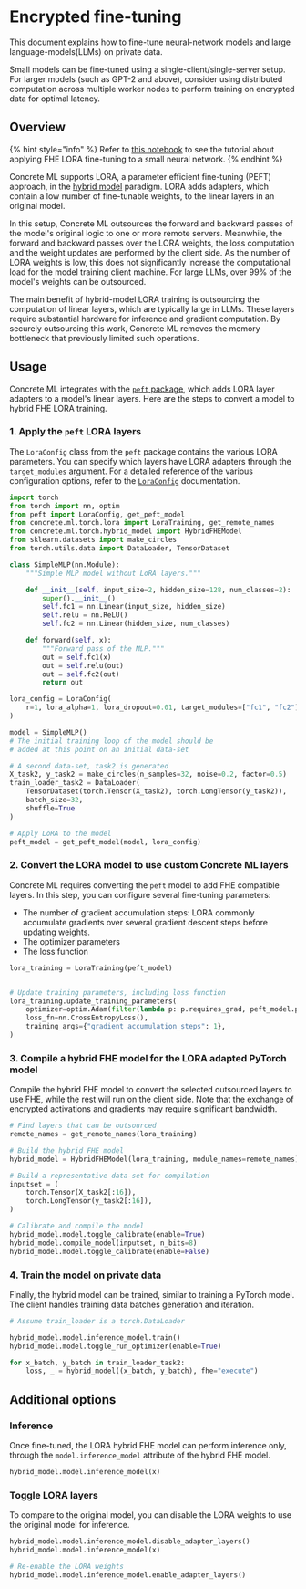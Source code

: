 # Encrypted fine-tuning

This document explains how to fine-tune neural-network models and large language-models(LLMs) on private data. 

Small models can be fine-tuned using a single-client/single-server setup. For larger models (such as GPT-2 and above), consider using distributed computation across multiple worker nodes to perform training on encrypted data for optimal latency.

## Overview

{% hint style="info" %}
Refer to [this notebook](../advanced_examples/LoraMLP.ipynb) to see the tutorial about applying FHE LORA fine-tuning to a small neural network.
{% endhint %}

Concrete ML supports LORA, a parameter efficient fine-tuning (PEFT) approach, in the [hybrid model](../guides/hybrid-models.md) paradigm. LORA adds adapters, which contain a low number of fine-tunable weights, to the linear layers in an original model.

In this setup, Concrete ML outsources the forward and backward passes of the model's original logic to one or more remote servers. Meanwhile, the forward and backward passes over the LORA weights, the loss computation and the weight updates are performed by the client side. As the number of LORA weights is low, this does not significantly increase the computational load for the model training client machine. For large LLMs, over 99% of the model's weights can be outsourced.

The main benefit of hybrid-model LORA training is outsourcing the computation of linear layers, which are typically large in LLMs. These layers require substantial hardware for inference and gradient computation. By securely outsourcing this work, Concrete ML removes the memory bottleneck that previously limited such operations.

## Usage

Concrete ML integrates with the [`peft` package](https://huggingface.co/docs/peft/index),
which adds LORA layer adapters to a model's linear layers. Here are the steps to convert
a model to hybrid FHE LORA training.

### 1. Apply the `peft` LORA layers

The `LoraConfig` class from the `peft` package contains the various LORA parameters. You can specify which layers have LORA adapters through the `target_modules` argument.
For a detailed reference of the various configuration options, refer to the
[`LoraConfig`](https://huggingface.co/docs/peft/package_reference/lora#peft.LoraConfig)
documentation.

```python
import torch
from torch import nn, optim
from peft import LoraConfig, get_peft_model
from concrete.ml.torch.lora import LoraTraining, get_remote_names
from concrete.ml.torch.hybrid_model import HybridFHEModel
from sklearn.datasets import make_circles
from torch.utils.data import DataLoader, TensorDataset

class SimpleMLP(nn.Module):
    """Simple MLP model without LoRA layers."""

    def __init__(self, input_size=2, hidden_size=128, num_classes=2):
        super().__init__()
        self.fc1 = nn.Linear(input_size, hidden_size)
        self.relu = nn.ReLU()
        self.fc2 = nn.Linear(hidden_size, num_classes)

    def forward(self, x):
        """Forward pass of the MLP."""
        out = self.fc1(x)
        out = self.relu(out)
        out = self.fc2(out)
        return out

lora_config = LoraConfig(
    r=1, lora_alpha=1, lora_dropout=0.01, target_modules=["fc1", "fc2"], bias="none"
)

model = SimpleMLP()
# The initial training loop of the model should be
# added at this point on an initial data-set

# A second data-set, task2 is generated
X_task2, y_task2 = make_circles(n_samples=32, noise=0.2, factor=0.5)
train_loader_task2 = DataLoader(
    TensorDataset(torch.Tensor(X_task2), torch.LongTensor(y_task2)),
    batch_size=32,
    shuffle=True
)

# Apply LoRA to the model
peft_model = get_peft_model(model, lora_config)
```

### 2. Convert the LORA model to use custom Concrete ML layers

Concrete ML requires converting the `peft` model to add
FHE compatible layers. In this step, you can configure several fine-tuning
parameters:

- The number of gradient accumulation steps: LORA commonly accumulate gradients over several gradient descent steps before updating weights.
- The optimizer parameters
- The loss function

<!--pytest-codeblocks:cont-->

```python
lora_training = LoraTraining(peft_model)


# Update training parameters, including loss function
lora_training.update_training_parameters(
    optimizer=optim.Adam(filter(lambda p: p.requires_grad, peft_model.parameters()), lr=0.01),
    loss_fn=nn.CrossEntropyLoss(),
    training_args={"gradient_accumulation_steps": 1},
)

```

### 3. Compile a hybrid FHE model for the LORA adapted PyTorch model

Compile the hybrid FHE model to convert the selected outsourced layers to use FHE, while the rest will run on the client side. Note that the exchange of encrypted activations and gradients may require significant bandwidth.

<!--pytest-codeblocks:cont-->

```python
# Find layers that can be outsourced
remote_names = get_remote_names(lora_training)

# Build the hybrid FHE model
hybrid_model = HybridFHEModel(lora_training, module_names=remote_names)

# Build a representative data-set for compilation
inputset = (
    torch.Tensor(X_task2[:16]),
    torch.LongTensor(y_task2[:16]),
)

# Calibrate and compile the model
hybrid_model.model.toggle_calibrate(enable=True)
hybrid_model.compile_model(inputset, n_bits=8)
hybrid_model.model.toggle_calibrate(enable=False)
```

### 4. Train the model on private data

Finally, the hybrid model can be trained, similar to training a PyTorch model. The client handles training data batches generation and iteration.

<!--pytest-codeblocks:cont-->

```python
# Assume train_loader is a torch.DataLoader

hybrid_model.model.inference_model.train()
hybrid_model.model.toggle_run_optimizer(enable=True)

for x_batch, y_batch in train_loader_task2:
    loss, _ = hybrid_model((x_batch, y_batch), fhe="execute")
```

## Additional options

### Inference

Once fine-tuned, the LORA hybrid FHE model can perform inference only, through the
`model.inference_model` attribute of the hybrid FHE model.

<!--pytest-codeblocks:skip-->

```python
hybrid_model.model.inference_model(x)
```

### Toggle LORA layers

To compare to the original model, you can disable the LORA weights to use the original model for inference.

<!--pytest-codeblocks:skip-->

```python
hybrid_model.model.inference_model.disable_adapter_layers()
hybrid_model.model.inference_model(x)

# Re-enable the LORA weights
hybrid_model.model.inference_model.enable_adapter_layers()
```
